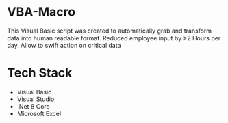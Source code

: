 # VBA-Macro

This Visual Basic script was created to automatically grab and transform data into human readable format.
Reduced employee input by >2 Hours per day. Allow to swift action on critical data


# Tech Stack
* Visual Basic
* Visual Studio
* .Net 8 Core
* Microsoft Excel



